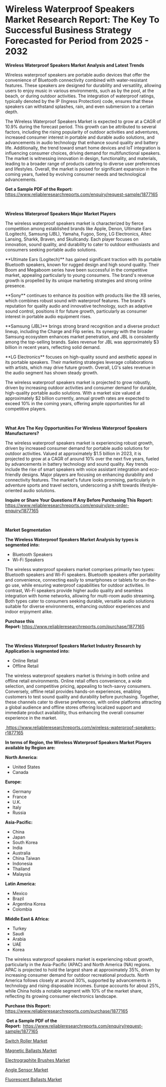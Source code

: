 <p><h1>Wireless Waterproof Speakers Market Research Report: The Key To Successful Business Strategy Forecasted for Period from 2025 - 2032</h1></p><p><strong>Wireless Waterproof Speakers Market Analysis and Latest Trends</strong></p>
<p><p>Wireless waterproof speakers are portable audio devices that offer the convenience of Bluetooth connectivity combined with water-resistant features. These speakers are designed for durability and versatility, allowing users to enjoy music in various environments, such as by the pool, at the beach, or during outdoor activities. The integration of waterproof ratings, typically denoted by the IP (Ingress Protection) code, ensures that these speakers can withstand splashes, rain, and even submersion to a certain depth.</p><p>The Wireless Waterproof Speakers Market is expected to grow at a CAGR of 10.9% during the forecast period. This growth can be attributed to several factors, including the rising popularity of outdoor activities and adventures, increased consumer interest in portable and durable audio solutions, and advancements in audio technology that enhance sound quality and battery life. Additionally, the trend toward smart home devices and IoT integration is influencing consumer choices, driving demand for multifunctional speakers. The market is witnessing innovation in design, functionality, and materials, leading to a broader range of products catering to diverse user preferences and lifestyles. Overall, the market is poised for significant expansion in the coming years, fueled by evolving consumer needs and technological advancements.</p></p>
<p><strong>Get a Sample PDF of the Report:&nbsp;</strong> <a href="https://www.reliableresearchreports.com/enquiry/request-sample/1877165?utm_campaign=10&utm_medium=2&utm_source=Github&utm_content=ia&utm_term=06042025&utm_id=wireless-waterproof-speakers">https://www.reliableresearchreports.com/enquiry/request-sample/1877165</a></p>
<p>&nbsp;</p>
<p><strong>Wireless Waterproof Speakers Major Market Players</strong></p>
<p><p>The wireless waterproof speakers market is characterized by fierce competition among established brands like Apple, Denon, Ultimate Ears (Logitech), Samsung (JBL), Yamaha, Fugoo, Sony, LG Electronics, Altec Lansing, Sharkk, Braven, and Skullcandy. Each player focuses on innovation, sound quality, and durability to cater to outdoor enthusiasts and consumers seeking portable audio solutions.</p><p>**Ultimate Ears (Logitech)** has gained significant traction with its portable Bluetooth speakers, known for rugged design and high sound quality. Their Boom and Megaboom series have been successful in the competitive market, appealing particularly to young consumers. The brand's revenue growth is propelled by its unique marketing strategies and strong online presence.</p><p>**Sony** continues to enhance its position with products like the XB series, which combines robust sound with waterproof features. The brand's reputation for quality audio and innovative technology, such as adaptive sound control, positions it for future growth, particularly as consumer interest in portable audio equipment rises.</p><p>**Samsung (JBL)** brings strong brand recognition and a diverse product lineup, including the Charge and Flip series. Its synergy with the broader Samsung ecosystem enhances market penetration, and JBL is consistently among the top-selling brands. Sales revenue for JBL was approximately $3 billion in recent years, reflecting solid demand.</p><p>**LG Electronics** focuses on high-quality sound and aesthetic appeal in its portable speakers. Their marketing strategies leverage collaborations with artists, which may drive future growth. Overall, LG's sales revenue in the audio segment has shown steady growth.</p><p>The wireless waterproof speakers market is projected to grow robustly, driven by increasing outdoor activities and consumer demand for durable, high-quality portable audio solutions. With a market size valued at approximately $2 billion currently, annual growth rates are expected to exceed 10% in the coming years, offering ample opportunities for all competitive players.</p></p>
<p>&nbsp;</p>
<p><strong>What Are The Key Opportunities For Wireless Waterproof Speakers Manufacturers?</strong></p>
<p><p>The wireless waterproof speakers market is experiencing robust growth, driven by increased consumer demand for portable audio solutions for outdoor activities. Valued at approximately $1.5 billion in 2023, it is projected to grow at a CAGR of around 10% over the next five years, fueled by advancements in battery technology and sound quality. Key trends include the rise of smart speakers with voice assistant integration and eco-friendly designs. Major players are focusing on enhancing durability and connectivity features. The market's future looks promising, particularly in adventure sports and travel sectors, underscoring a shift towards lifestyle-oriented audio solutions.</p></p>
<p><strong>Inquire or Share Your Questions If Any Before Purchasing This Report:</strong> <a href="https://www.reliableresearchreports.com/enquiry/pre-order-enquiry/1877165?utm_campaign=10&utm_medium=2&utm_source=Github&utm_content=ia&utm_term=06042025&utm_id=wireless-waterproof-speakers">https://www.reliableresearchreports.com/enquiry/pre-order-enquiry/1877165</a></p>
<p>&nbsp;</p>
<p><strong>Market Segmentation</strong></p>
<p><strong>The Wireless Waterproof Speakers Market Analysis by types is segmented into:</strong></p>
<p><ul><li>Bluetooth Speakers</li><li>Wi-Fi Speakers</li></ul></p>
<p><p>The wireless waterproof speakers market comprises primarily two types: Bluetooth speakers and Wi-Fi speakers. Bluetooth speakers offer portability and convenience, connecting easily to smartphones or tablets for on-the-go use, while ensuring waterproof capabilities for outdoor activities. In contrast, Wi-Fi speakers provide higher audio quality and seamless integration with home networks, allowing for multi-room audio streaming. Both types cater to consumers seeking durable, versatile audio solutions suitable for diverse environments, enhancing outdoor experiences and indoor enjoyment alike.</p></p>
<p><strong>Purchase this Report:&nbsp;</strong><a href="https://www.reliableresearchreports.com/purchase/1877165?utm_campaign=10&utm_medium=2&utm_source=Github&utm_content=ia&utm_term=06042025&utm_id=wireless-waterproof-speakers">https://www.reliableresearchreports.com/purchase/1877165</a></p>
<p>&nbsp;</p>
<p><strong>The Wireless Waterproof Speakers Market Industry Research by Application is segmented into:</strong></p>
<p><ul><li>Online Retail</li><li>Offline Retail</li></ul></p>
<p><p>The wireless waterproof speakers market is thriving in both online and offline retail environments. Online retail offers convenience, a wide selection, and competitive pricing, appealing to tech-savvy consumers. Conversely, offline retail provides hands-on experiences, enabling customers to test sound quality and durability before purchasing. Together, these channels cater to diverse preferences, with online platforms attracting a global audience and offline stores offering localized support and immediate product availability, thus enhancing the overall consumer experience in the market.</p></p>
<p><a href="https://www.reliableresearchreports.com/wireless-waterproof-speakers-r1877165?utm_campaign=10&utm_medium=2&utm_source=Github&utm_content=ia&utm_term=06042025&utm_id=wireless-waterproof-speakers">&nbsp;https://www.reliableresearchreports.com/wireless-waterproof-speakers-r1877165</a></p>
<p><strong>In terms of Region, the Wireless Waterproof Speakers Market Players available by Region are:</strong></p>
<p>
    <p> <strong> North America: </strong>
        <ul>
            <li>United States</li>
            <li>Canada</li>
        </ul>
        </p> 
    <p> <strong> Europe: </strong>
        <ul>
            <li>Germany</li>
            <li>France</li>
            <li>U.K.</li>
            <li>Italy</li>
            <li>Russia</li>
        </ul>
        </p> 
    <p> <strong> Asia-Pacific: </strong>
        <ul>
            <li>China</li>
            <li>Japan</li>
            <li>South Korea</li>
            <li>India</li>
            <li>Australia</li>
            <li>China Taiwan</li>
            <li>Indonesia</li>
            <li>Thailand</li>
            <li>Malaysia</li>
        </ul>
        </p> 
    <p> <strong> Latin America: </strong>
        <ul>
            <li>Mexico</li>
            <li>Brazil</li>
            <li>Argentina Korea</li>
            <li>Colombia</li>
        </ul>
        </p> 
    <p> <strong> Middle East & Africa: </strong>
        <ul>
            <li>Turkey</li>
            <li>Saudi</li>
            <li>Arabia</li>
            <li>UAE</li>
            <li>Korea</li>
        </ul>
    </p>
    </p>
<p><p>The wireless waterproof speakers market is experiencing robust growth, particularly in the Asia-Pacific (APAC) and North America (NA) regions. APAC is projected to hold the largest share at approximately 35%, driven by increasing consumer demand for outdoor recreational products. North America follows closely at around 30%, supported by advancements in technology and rising disposable incomes. Europe accounts for about 25%, while China holds a notable segment with 10% of the market share, reflecting its growing consumer electronics landscape.</p></p>
<p><strong>Purchase this Report: </strong><a href="https://www.reliableresearchreports.com/purchase/1877165?utm_campaign=10&utm_medium=2&utm_source=Github&utm_content=ia&utm_term=06042025&utm_id=wireless-waterproof-speakers">https://www.reliableresearchreports.com/purchase/1877165</a></p>
<p>&nbsp;<strong>Get a Sample PDF of the Report:&nbsp;&nbsp;</strong><a href="https://www.reliableresearchreports.com/enquiry/request-sample/1877165?utm_campaign=10&utm_medium=2&utm_source=Github&utm_content=ia&utm_term=06042025&utm_id=wireless-waterproof-speakers">https://www.reliableresearchreports.com/enquiry/request-sample/1877165</a></p>
<p><strong></strong></p>
<p><p><a href="https://github.com/weisonmanych/Market-Research-Report-List-1/blob/main/switch-roller-market.md?utm_campaign=10&utm_medium=2&utm_source=Github&utm_content=ia&utm_term=06042025&utm_id=wireless-waterproof-speakers">Switch Roller Market</a></p><p><a href="https://github.com/steegwajma22/Market-Research-Report-List-1/blob/main/magnetic-ballasts-market.md?utm_campaign=10&utm_medium=2&utm_source=Github&utm_content=ia&utm_term=06042025&utm_id=wireless-waterproof-speakers">Magnetic Ballasts Market</a></p><p><a href="https://github.com/guzasbahsas/Market-Research-Report-List-1/blob/main/electrographite-brushes-market.md?utm_campaign=10&utm_medium=2&utm_source=Github&utm_content=ia&utm_term=06042025&utm_id=wireless-waterproof-speakers">Electrographite Brushes Market</a></p><p><a href="https://github.com/nagateyisu29/Market-Research-Report-List-1/blob/main/angle-sensor-market.md?utm_campaign=10&utm_medium=2&utm_source=Github&utm_content=ia&utm_term=06042025&utm_id=wireless-waterproof-speakers">Angle Sensor Market</a></p><p><a href="https://github.com/rokiahgrendy/Market-Research-Report-List-1/blob/main/fluorescent-ballasts-market.md?utm_campaign=10&utm_medium=2&utm_source=Github&utm_content=ia&utm_term=06042025&utm_id=wireless-waterproof-speakers">Fluorescent Ballasts Market</a></p></p>